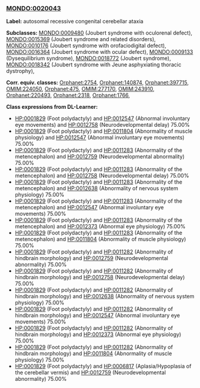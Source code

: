 
### [MONDO:0020043](http://purl.obolibrary.org/obo/MONDO_0020043)
**Label:** autosomal recessive congenital cerebellar ataxia

**Subclasses:** [MONDO:0009480](http://purl.obolibrary.org/obo/MONDO_0009480) (Joubert syndrome with oculorenal defect), [MONDO:0015369](http://purl.obolibrary.org/obo/MONDO_0015369) (Joubert syndrome and related disorders), [MONDO:0010176](http://purl.obolibrary.org/obo/MONDO_0010176) (Joubert syndrome with orofaciodigital defect), [MONDO:0016364](http://purl.obolibrary.org/obo/MONDO_0016364) (Joubert syndrome with ocular defect), [MONDO:0009133](http://purl.obolibrary.org/obo/MONDO_0009133) (Dysequilibrium syndrome), [MONDO:0018772](http://purl.obolibrary.org/obo/MONDO_0018772) (Joubert syndrome), [MONDO:0018342](http://purl.obolibrary.org/obo/MONDO_0018342) (Joubert syndrome with Jeune asphyxiating thoracic dystrophy), 

**Corr. equiv. classes:** [Orphanet:2754](http://www.orpha.net/ORDO/Orphanet_2754), [Orphanet:140874](http://www.orpha.net/ORDO/Orphanet_140874), [Orphanet:397715](http://www.orpha.net/ORDO/Orphanet_397715), [OMIM:224050](http://purl.obolibrary.org/obo/OMIM_224050), [Orphanet:475](http://www.orpha.net/ORDO/Orphanet_475), [OMIM:277170](http://purl.obolibrary.org/obo/OMIM_277170), [OMIM:243910](http://purl.obolibrary.org/obo/OMIM_243910), [Orphanet:220493](http://www.orpha.net/ORDO/Orphanet_220493), [Orphanet:2318](http://www.orpha.net/ORDO/Orphanet_2318), [Orphanet:1766](http://www.orpha.net/ORDO/Orphanet_1766), 

**Class expressions from DL-Learner:**

- [HP:0001829](http://purl.obolibrary.org/obo/HP_0001829) (Foot polydactyly) and [HP:0012547](http://purl.obolibrary.org/obo/HP_0012547) (Abnormal involuntary eye movements) and [HP:0012758](http://purl.obolibrary.org/obo/HP_0012758) (Neurodevelopmental delay) 75.00%
- [HP:0001829](http://purl.obolibrary.org/obo/HP_0001829) (Foot polydactyly) and [HP:0011804](http://purl.obolibrary.org/obo/HP_0011804) (Abnormality of muscle physiology) and [HP:0012547](http://purl.obolibrary.org/obo/HP_0012547) (Abnormal involuntary eye movements) 75.00%
- [HP:0001829](http://purl.obolibrary.org/obo/HP_0001829) (Foot polydactyly) and [HP:0011283](http://purl.obolibrary.org/obo/HP_0011283) (Abnormality of the metencephalon) and [HP:0012759](http://purl.obolibrary.org/obo/HP_0012759) (Neurodevelopmental abnormality) 75.00%
- [HP:0001829](http://purl.obolibrary.org/obo/HP_0001829) (Foot polydactyly) and [HP:0011283](http://purl.obolibrary.org/obo/HP_0011283) (Abnormality of the metencephalon) and [HP:0012758](http://purl.obolibrary.org/obo/HP_0012758) (Neurodevelopmental delay) 75.00%
- [HP:0001829](http://purl.obolibrary.org/obo/HP_0001829) (Foot polydactyly) and [HP:0011283](http://purl.obolibrary.org/obo/HP_0011283) (Abnormality of the metencephalon) and [HP:0012638](http://purl.obolibrary.org/obo/HP_0012638) (Abnormality of nervous system physiology) 75.00%
- [HP:0001829](http://purl.obolibrary.org/obo/HP_0001829) (Foot polydactyly) and [HP:0011283](http://purl.obolibrary.org/obo/HP_0011283) (Abnormality of the metencephalon) and [HP:0012547](http://purl.obolibrary.org/obo/HP_0012547) (Abnormal involuntary eye movements) 75.00%
- [HP:0001829](http://purl.obolibrary.org/obo/HP_0001829) (Foot polydactyly) and [HP:0011283](http://purl.obolibrary.org/obo/HP_0011283) (Abnormality of the metencephalon) and [HP:0012373](http://purl.obolibrary.org/obo/HP_0012373) (Abnormal eye physiology) 75.00%
- [HP:0001829](http://purl.obolibrary.org/obo/HP_0001829) (Foot polydactyly) and [HP:0011283](http://purl.obolibrary.org/obo/HP_0011283) (Abnormality of the metencephalon) and [HP:0011804](http://purl.obolibrary.org/obo/HP_0011804) (Abnormality of muscle physiology) 75.00%
- [HP:0001829](http://purl.obolibrary.org/obo/HP_0001829) (Foot polydactyly) and [HP:0011282](http://purl.obolibrary.org/obo/HP_0011282) (Abnormality of hindbrain morphology) and [HP:0012759](http://purl.obolibrary.org/obo/HP_0012759) (Neurodevelopmental abnormality) 75.00%
- [HP:0001829](http://purl.obolibrary.org/obo/HP_0001829) (Foot polydactyly) and [HP:0011282](http://purl.obolibrary.org/obo/HP_0011282) (Abnormality of hindbrain morphology) and [HP:0012758](http://purl.obolibrary.org/obo/HP_0012758) (Neurodevelopmental delay) 75.00%
- [HP:0001829](http://purl.obolibrary.org/obo/HP_0001829) (Foot polydactyly) and [HP:0011282](http://purl.obolibrary.org/obo/HP_0011282) (Abnormality of hindbrain morphology) and [HP:0012638](http://purl.obolibrary.org/obo/HP_0012638) (Abnormality of nervous system physiology) 75.00%
- [HP:0001829](http://purl.obolibrary.org/obo/HP_0001829) (Foot polydactyly) and [HP:0011282](http://purl.obolibrary.org/obo/HP_0011282) (Abnormality of hindbrain morphology) and [HP:0012547](http://purl.obolibrary.org/obo/HP_0012547) (Abnormal involuntary eye movements) 75.00%
- [HP:0001829](http://purl.obolibrary.org/obo/HP_0001829) (Foot polydactyly) and [HP:0011282](http://purl.obolibrary.org/obo/HP_0011282) (Abnormality of hindbrain morphology) and [HP:0012373](http://purl.obolibrary.org/obo/HP_0012373) (Abnormal eye physiology) 75.00%
- [HP:0001829](http://purl.obolibrary.org/obo/HP_0001829) (Foot polydactyly) and [HP:0011282](http://purl.obolibrary.org/obo/HP_0011282) (Abnormality of hindbrain morphology) and [HP:0011804](http://purl.obolibrary.org/obo/HP_0011804) (Abnormality of muscle physiology) 75.00%
- [HP:0001829](http://purl.obolibrary.org/obo/HP_0001829) (Foot polydactyly) and [HP:0006817](http://purl.obolibrary.org/obo/HP_0006817) (Aplasia/Hypoplasia of the cerebellar vermis) and [HP:0012759](http://purl.obolibrary.org/obo/HP_0012759) (Neurodevelopmental abnormality) 75.00%


